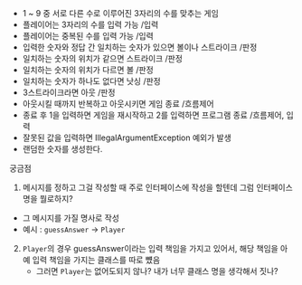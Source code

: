 - 1 ~ 9 중 서로 다른 수로 이루어진 3자리의 수를 맞추는 게임
- 플레이어는 3자리의 수를 입력 가능  /입력
- 플레이어는 중복된 수를 입력 가능 /입력
- 입력한 숫자와 정답 간 일치하는 숫자가 있으면 볼이나 스트라이크 /판정
- 일치하는 숫자의 위치가 같으면 스트라이크 /판정
- 일치하는 숫자의 위치가 다르면 볼 /판정
- 일치하는 숫자가 하나도 없다면 낫싱 /판정
- 3스트라이크라면 아웃 /판정
- 아웃시킬 때까지 반복하고 아웃시키면 게임 종료 /흐름제어
- 종료 후 1을 입력하면 게임을 재시작하고 2를 입력하면 프로그램 종료 /흐름제어, 입력
- 잘못된 값을 입력하면 IllegalArgumentException 예외가 발생
- 랜덤한 숫자를 생성한다. 





궁금점
1. 메시지를 정하고 그걸 작성할 때 주로 인터페이스에 작성을 할텐데 그럼 인터페이스 명을 뭘로하지?
- 그 메시지를 가질 명사로 작성
- 예시 : `guessAnswer` -> `Player`

2. `Player`의 경우 guessAnswer이라는 입력 책임을 가지고 있어서, 해당 책임을 아예 입력 책임을 가지는 클래스를 따로 뻈음
   - 그러면 `Player`는 없어도되지 않나? 내가 너무 클래스 명을 생각해서 짓나?